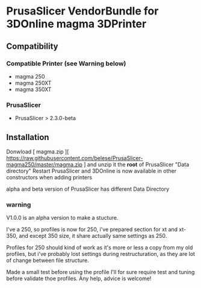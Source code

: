 
# PrusaSlicer VendorBundle for 3DOnline magma 3DPrinter
## Compatibility
### Compatible Printer (see Warning below)
- magma 250
- magma 250XT
- magma 350XT

### PrusaSlicer 
- PrusaSlicer > 2.3.0-beta

## Installation
Donwload [ magma.zip ][ https://raw.githubusercontent.com/belese/PrusaSlicer-magma250/master/magma.zip ] and unzip it the **root** of PrusaSlicer "Data directory"
Restart PrusaSlicer and 3DOnline is now available in other constructors when adding printers

alpha and beta version of PrusaSlicer has different Data Directory

### warning
V1.0.0 is an alpha version to make a stucture. 

I've a 250, so profiles is now for 250, 
i've prepared section for xt and xt-350, and except 350 size, it share actually same settings as 250.

Profiles for 250 should kind of work as it's more or less a copy from my old profiles, 
but i've probably lost settings during restructuration, as they are lot of change between file structure.

Made a small test before using the profile
I'll for sure require test and tuning before validate thoe profiles. Any help, advice is welcome!






